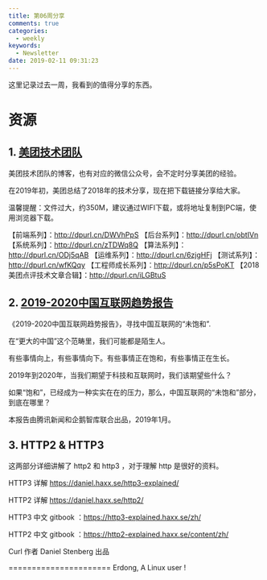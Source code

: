 ```yaml
---
title: 第06周分享
comments: true
categories:
  - weekly
keywords:
  - Newsletter
date: 2019-02-11 09:31:23
---
```




这里记录过去一周，我看到的值得分享的东西。

<!--more-->

# 资源

## 1. [美团技术团队](https://tech.meituan.com)

美团技术团队的博客，也有对应的微信公众号，会不定时分享美团的经验。

在2019年初，美团总结了2018年的技术分享，现在把下载链接分享给大家。

温馨提醒：文件过大，约350M，建议通过WIFI下载，或将地址复制到PC端，使用浏览器下载。

【前端系列】：http://dpurl.cn/DWVhPpS
【后台系列】：http://dpurl.cn/obtIVn
【系统系列】：http://dpurl.cn/zTDWq8Q
【算法系列】：http://dpurl.cn/ODj5qAB
【运维系列】：http://dpurl.cn/6zjgHFj
【测试系列】：http://dpurl.cn/wfKQqy
【工程师成长系列】：http://dpurl.cn/p5sPoKT
【2018美团点评技术文章合辑】：http://dpurl.cn/iLGBtuS


## 2. [2019-2020中国互联网趋势报告](https://mp.weixin.qq.com/s/BXAVztTFIAdJBxdFkPj-Qg)

《2019-2020中国互联网趋势报告》，寻找中国互联网的“未饱和”.

在“更大的中国”这个范畴里，我们可能都是陌生人。

有些事情向上，有些事情向下。有些事情正在饱和，有些事情正在生长。

2019年到2020年，当我们期望于科技和互联网时，我们该期望些什么？

如果“饱和”，已经成为一种实实在在的压力，那么，中国互联网的“未饱和”部分，到底在哪里？

本报告由腾讯新闻和企鹅智库联合出品，2019年1月。


## 3. HTTP2 & HTTP3

这两部分详细讲解了 http2 和 http3 ，对于理解 http 是很好的资料。

HTTP3 详解 https://daniel.haxx.se/http3-explained/ 

HTTP2 详解 https://daniel.haxx.se/http2/

HTTP3 中文 gitbook ：https://http3-explained.haxx.se/zh/

HTTP2 中文 gitbook ：https://http2-explained.haxx.se/content/zh/

Curl 作者 Daniel Stenberg 出品





======================
Erdong, A Linux user !
